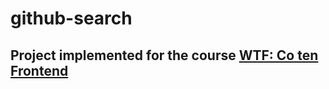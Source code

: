 # github-search
## Project implemented for the course [WTF: Co ten Frontend](https://cotenfrontend.pl/)